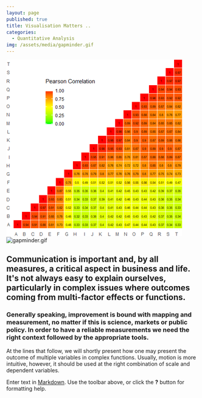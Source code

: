 ```yaml
---
layout: page
published: true
title: Visualisation Matters ..
categories:
  - Quantitative Analysis
img: /assets/media/gapminder.gif
---
```


[![correlation-matrix.png](/assets/media/correlation-matrix.png)](/assets/media/correlation-matrix.png)
![gapminder.gif]({{site.baseurl}}/assets/media/gapminder.gif)



## Communication is important and, by all measures, a critical aspect in business and life. It's not always easy to explain ourselves, particularly in complex issues where outcomes coming from multi-factor effects or functions.

### Generally speaking, improvement is bound with mapping and measurement, no matter if this is science, markets or public policy. In order to have a reliable measurements we need the right context followed by the appropriate tools.
At the lines that follow, we will shortly present how one may present the outcome of multiple variables in complex functions. Usually, motion is more intuitive, however, it should be used at the right combination of scale and dependent variables.

Enter text in [Markdown](http://daringfireball.net/projects/markdown/). Use the toolbar above, or click the **?** button for formatting help.
